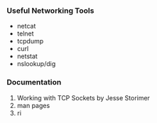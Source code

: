 ### Useful Networking Tools

 * netcat
 * telnet
 * tcpdump
 * curl
 * netstat
 * nslookup/dig

### Documentation

 1. Working with TCP Sockets by Jesse Storimer
 1. man pages
 1. ri
